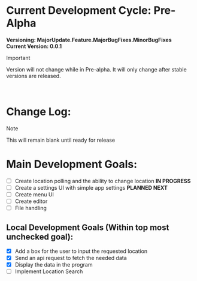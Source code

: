 # Current Development Cycle: Pre-Alpha

**Versioning: MajorUpdate.Feature.MajorBugFixes.MinorBugFixes**
<br>
**Current Version: 0.0.1**
<br>
> [!IMPORTANT]
> Version will not change while in Pre-alpha. It will only change after stable versions are released.
<br>

# Change Log:

> [!NOTE]
> This will remain blank until ready for release

# Main Development Goals:
- [ ] Create location polling and the ability to change location **IN PROGRESS**
- [ ] Create a settings UI with simple app settings **PLANNED NEXT**
- [ ] Create menu UI
- [ ] Create editor
- [ ] File handling

## Local Development Goals (Within top most unchecked goal):
- [x] Add a box for the user to input the requested location
- [x] Send an api request to fetch the needed data
- [x] Display the data in the program
- [ ] Implement Location Search
